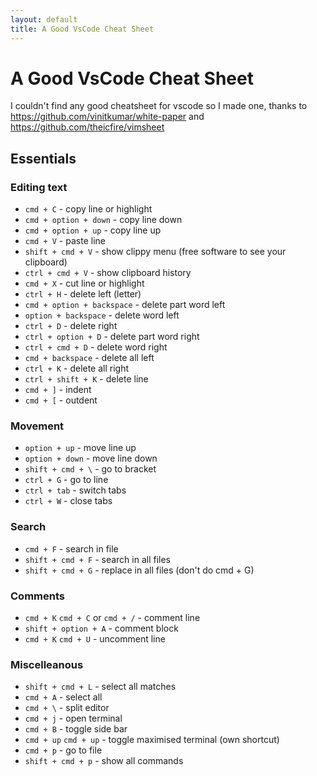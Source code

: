 ```yaml
---
layout: default
title: A Good VsCode Cheat Sheet
---
```


# A Good VsCode Cheat Sheet

I couldn't find any good cheatsheet for vscode so I made one,
thanks to https://github.com/vinitkumar/white-paper and https://github.com/theicfire/vimsheet

## Essentials

### Editing text

- `cmd + C` - copy line or highlight
- `cmd + option + down` - copy line down
- `cmd + option + up` - copy line up
- `cmd + V` - paste line
- `shift + cmd + V` - show clippy menu (free software to see your clipboard)
- `ctrl + cmd + V` - show clipboard history
- `cmd + X` - cut line or highlight
- `ctrl + H` - delete left (letter)
- `cmd + option + backspace` - delete part word left
- `option + backspace` - delete word left
- `ctrl + D` - delete right
- `ctrl + option + D` - delete part word right
- `ctrl + cmd + D` - delete word right
- `cmd + backspace` - delete all left
- `ctrl + K` - delete all right
- `ctrl + shift + K` - delete line
- `cmd + ]` - indent
- `cmd + [` - outdent

### Movement

- `option + up` - move line up
- `option + down` - move line down
- `shift + cmd + \` - go to bracket
- `ctrl + G` - go to line
- `ctrl + tab` - switch tabs
- `ctrl + W` - close tabs

### Search

- `cmd + F` - search in file
- `shift + cmd + F` - search in all files
- `shift + cmd + G` - replace in all files (don't do cmd + G)

### Comments

- `cmd + K` `cmd + C` or `cmd + /` - comment line
- `shift + option + A` - comment block
- `cmd + K` `cmd + U` - uncomment line

### Miscelleanous

- `shift + cmd + L` - select all matches
- `cmd + A` - select all
- `cmd + \` - split editor
- `cmd + j` - open terminal
- `cmd + B` - toggle side bar
- `cmd + up` `cmd + up` - toggle maximised terminal (own shortcut)
- `cmd + p` - go to file
- `shift + cmd + p` - show all commands
